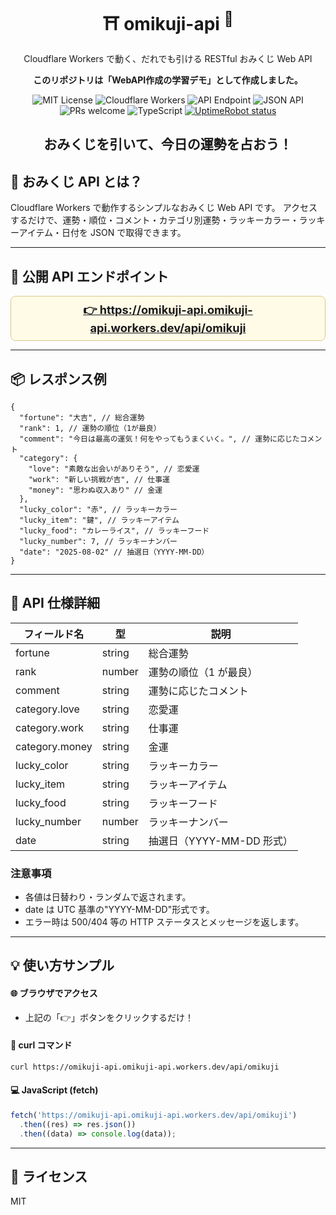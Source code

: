 <div align="center">
  <h1>⛩️ omikuji-api <sup>🎲</sup></h1>
  <p>Cloudflare Workers で動く、だれでも引ける RESTful おみくじ Web API</p>
  <p><strong>このリポジトリは「WebAPI作成の学習デモ」として作成しました。</strong></p>

  <img src="https://img.shields.io/badge/license-MIT-green.svg" alt="MIT License">
  <img src="https://img.shields.io/badge/Cloudflare-Workers-orange?logo=cloudflare" alt="Cloudflare Workers">
  <img src="https://img.shields.io/badge/endpoint-GET%20%2Fapi%2Fomikuji-blue" alt="API Endpoint">
  <img src="https://img.shields.io/badge/JSON-API-lightgrey?logo=json" alt="JSON API">
  <img src="https://img.shields.io/badge/PRs-welcome-brightgreen.svg" alt="PRs welcome">
  <img src="https://img.shields.io/badge/Made%20with-TypeScript-3178c6?logo=typescript" alt="TypeScript">
  <a href="https://stats.uptimerobot.com/U2y0jt9Qes" target="_blank" rel="noopener noreferrer">
    <img src="https://img.shields.io/uptimerobot/status/m801076343-df7c7f5f2d506c5e562163d0?label=Uptime" alt="UptimeRobot status">
  </a>
</div>

## <p align="center">おみくじを引いて、今日の運勢を占おう！</p>

## 🎴 おみくじ API とは？

Cloudflare Workers で動作するシンプルなおみくじ Web API です。
アクセスするだけで、運勢・順位・コメント・カテゴリ別運勢・ラッキーカラー・ラッキーアイテム・日付を JSON で取得できます。

---

## 🏮 公開 API エンドポイント

<div align="center" style="margin:1em 0;">
  <a href="https://omikuji-api.omikuji-api.workers.dev/api/omikuji" target="_blank" rel="noopener noreferrer" style="font-size:1.3em;font-weight:bold; background:#fffbe7; border-radius:8px; padding:0.5em 1em; display:inline-block; border:1px solid #e0c68c;">
    👉 https://omikuji-api.omikuji-api.workers.dev/api/omikuji
  </a>
</div>

---

## 📦 レスポンス例

```jsonc
{
  "fortune": "大吉", // 総合運勢
  "rank": 1, // 運勢の順位（1が最良）
  "comment": "今日は最高の運気！何をやってもうまくいく。", // 運勢に応じたコメント
  "category": {
    "love": "素敵な出会いがありそう", // 恋愛運
    "work": "新しい挑戦が吉", // 仕事運
    "money": "思わぬ収入あり" // 金運
  },
  "lucky_color": "赤", // ラッキーカラー
  "lucky_item": "鍵", // ラッキーアイテム
  "lucky_food": "カレーライス", // ラッキーフード
  "lucky_number": 7, // ラッキーナンバー
  "date": "2025-08-02" // 抽選日（YYYY-MM-DD）
}
```

---

## 📝 API 仕様詳細

| フィールド名   | 型     | 説明                      |
| -------------- | ------ | ------------------------- |
| fortune        | string | 総合運勢                  |
| rank           | number | 運勢の順位（1 が最良）    |
| comment        | string | 運勢に応じたコメント      |
| category.love  | string | 恋愛運                    |
| category.work  | string | 仕事運                    |
| category.money | string | 金運                      |
| lucky_color    | string | ラッキーカラー            |
| lucky_item     | string | ラッキーアイテム          |
| lucky_food     | string | ラッキーフード            |
| lucky_number   | number | ラッキーナンバー          |
| date           | string | 抽選日（YYYY-MM-DD 形式） |

### 注意事項

- 各値は日替わり・ランダムで返されます。
- date は UTC 基準の"YYYY-MM-DD"形式です。
- エラー時は 500/404 等の HTTP ステータスとメッセージを返します。

---

## 💡 使い方サンプル

#### 🌐 ブラウザでアクセス

- 上記の「👉」ボタンをクリックするだけ！

#### 🐚 curl コマンド

```sh
curl https://omikuji-api.omikuji-api.workers.dev/api/omikuji
```

#### 💻 JavaScript (fetch)

```js
fetch('https://omikuji-api.omikuji-api.workers.dev/api/omikuji')
  .then((res) => res.json())
  .then((data) => console.log(data));
```

---

## 📝 ライセンス

MIT
